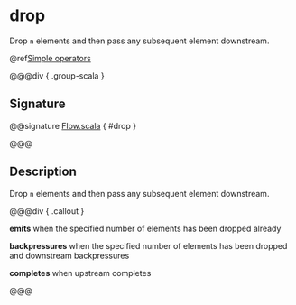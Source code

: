 # drop

Drop `n` elements and then pass any subsequent element downstream.

@ref[Simple operators](../index.md#simple-operators)

@@@div { .group-scala }

## Signature

@@signature [Flow.scala]($akka$/akka-stream/src/main/scala/akka/stream/scaladsl/Flow.scala) { #drop }

@@@

## Description

Drop `n` elements and then pass any subsequent element downstream.


@@@div { .callout }

**emits** when the specified number of elements has been dropped already

**backpressures** when the specified number of elements has been dropped and downstream backpressures

**completes** when upstream completes

@@@

